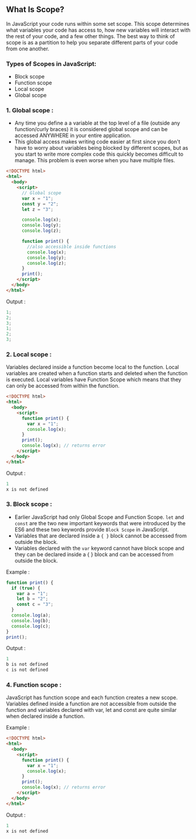 ## What Is Scope?

In JavaScript your code runs within some set scope. This scope determines what variables your code has access to, how new variables will interact with the rest of your code, and a few other things. The best way to think of scope is as a partition to help you separate different parts of your code from one another.

### Types of Scopes in JavaScript:

- Block scope
- Function scope
- Local scope
- Global scope

### 1. Global scope :

- Any time you define a a variable at the top level of a file (outside any function/curly braces) it is considered global scope and can be accessed ANYWHERE in your entire application.
- This global access makes writing code easier at first since you don't have to worry about variables being blocked by different scopes, but as you start to write more complex code this quickly becomes difficult to manage. This problem is even worse when you have multiple files.

```html
<!DOCTYPE html>
<html>
  <body>
    <script>
      // Global scope
      var x = "1";
      const y = "2";
      let z = "3";

      console.log(x);
      console.log(y);
      console.log(z);

      function print() {
        //also accessible inside functions
        console.log(x);
        console.log(y);
        console.log(z);
      }
      print();
    </script>
  </body>
</html>
```

Output :

```ts
1;
2;
3;
1;
2;
3;
```

### 2. Local scope :

Variables declared inside a function become local to the function. Local variables are created when a function starts and deleted when the function is executed. Local variables have Function Scope which means that they can only be accessed from within the function.

```html
<!DOCTYPE html>
<html>
  <body>
    <script>
      function print() {
        var x = "1";
        console.log(x);
      }
      print();
      console.log(x); // returns error
    </script>
  </body>
</html>
```

Output :

```ts
1
x is not defined
```

### 3. Block scope :

- Earlier JavaScript had only Global Scope and Function Scope. `let` and `const` are the two new important keywords that were introduced by the ES6 and these two keywords provide `Block Scope` in JavaScript.
- Variables that are declared inside a `{ }` block cannot be accessed from outside the block.
- Variables declared with the `var` keyword cannot have block scope and they can be declared inside a { } block and can be accessed from outside the block.

Example :

```ts
function print() {
  if (true) {
    var a = "1";
    let b = "2";
    const c = "3";
  }
  console.log(a);
  console.log(b);
  console.log(c);
}
print();
```

Output :

```ts
1
b is not defined
c is not defined
```

### 4. Function scope :

JavaScript has function scope and each function creates a new scope. Variables defined inside a function are not accessible from outside the function and variables declared with var, let and const are quite similar when declared inside a function.

Example :

```html
<!DOCTYPE html>
<html>
  <body>
    <script>
      function print() {
        var x = "1";
        console.log(x);
      }
      print();
      console.log(x); // returns error
    </script>
  </body>
</html>
```

Output :

```ts
1
x is not defined
```
